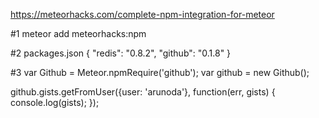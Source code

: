 https://meteorhacks.com/complete-npm-integration-for-meteor

#1
meteor add meteorhacks:npm

#2
packages.json
{
  "redis": "0.8.2",
  "github": "0.1.8"
}

#3
var Github = Meteor.npmRequire('github');
var github = new Github();

github.gists.getFromUser({user: 'arunoda'}, function(err, gists) {
  console.log(gists);
});

